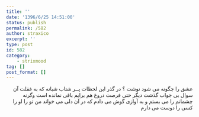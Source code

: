 ```yaml
---
title: ''
date: '1396/6/25 14:51:00'
status: publish
permalink: /582
author: straxico
excerpt: ''
type: post
id: 582
category:
    - strixmood
tag: []
post_format: []
---
```

<div dir="rtl" style="text-align: right">عشق را چگونه می شود نوشت ؟  
در گذر این لحظات پــر شتاب شبانه  
که به غفلت آن سوال بی جواب گذشت  
دیگر حتی فرصت دروغ هم برایم باقی نمانده است  
وگرنه چشمانم را می بستم  
و به آوازی گوش می دادم  
که در آن دلی می خواند  
من تو را  
او را  
کسی را دوست می دارم</div>
